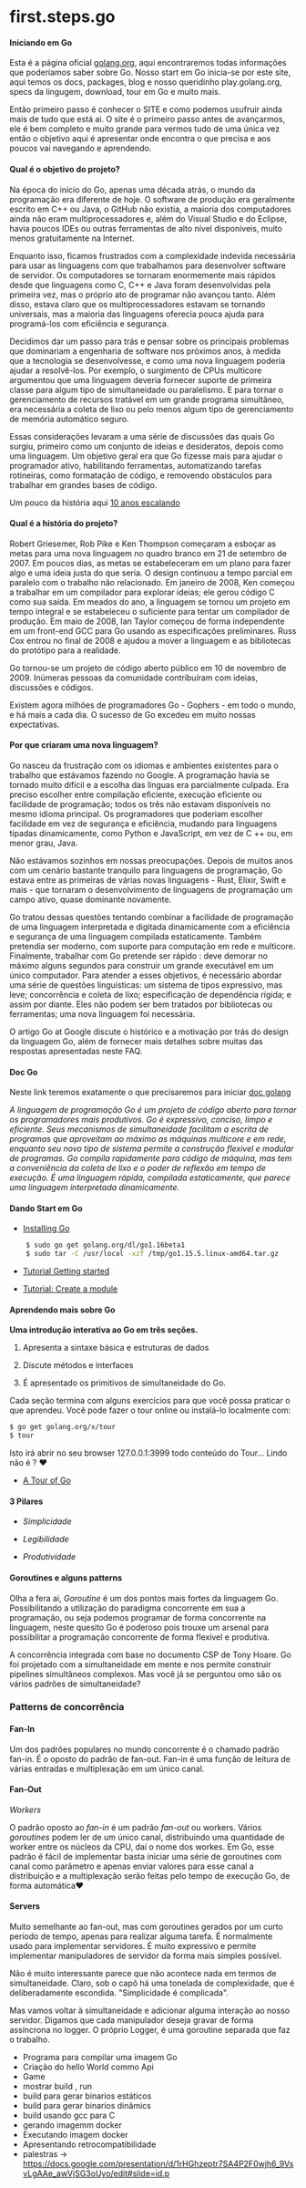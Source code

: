 # first.steps.go

#### Iniciando em Go

Esta é a página oficial [golang.org](golang.org), aqui encontraremos todas informações que poderíamos saber sobre Go.
Nosso start em Go inicia-se por este site, aqui temos os docs, packages, blog e nosso queridinho play.golang.org, specs da lingugem, download, tour em Go e muito mais.

Então primeiro passo é conhecer o SITE e como podemos usufruir ainda mais de tudo que está ai.
O site é o primeiro passo antes de avançarmos, ele é bem completo e muito grande para vermos tudo de uma única vez então o objetivo aqui é apresentar onde encontra o que precisa e aos poucos vai navegando e aprendendo.


#### Qual é o objetivo do projeto?

Na época do início do Go, apenas uma década atrás, o mundo da programação era diferente de hoje. O software de produção era geralmente escrito em C++ ou Java, o GitHub não existia, a maioria dos computadores ainda não eram multiprocessadores e, além do Visual Studio e do Eclipse, havia poucos IDEs ou outras ferramentas de alto nível disponíveis, muito menos gratuitamente na Internet.

Enquanto isso, ficamos frustrados com a complexidade indevida necessária para usar as linguagens com que trabalhamos para desenvolver software de servidor. Os computadores se tornaram enormemente mais rápidos desde que linguagens como C, C++ e Java foram desenvolvidas pela primeira vez, mas o próprio ato de programar não avançou tanto. Além disso, estava claro que os multiprocessadores estavam se tornando universais, mas a maioria das linguagens oferecia pouca ajuda para programá-los com eficiência e segurança.

Decidimos dar um passo para trás e pensar sobre os principais problemas que dominariam a engenharia de software nos próximos anos, à medida que a tecnologia se desenvolvesse, e como uma nova linguagem poderia ajudar a resolvê-los. Por exemplo, o surgimento de CPUs multicore argumentou que uma linguagem deveria fornecer suporte de primeira classe para algum tipo de simultaneidade ou paralelismo. E para tornar o gerenciamento de recursos tratável em um grande programa simultâneo, era necessária a coleta de lixo ou pelo menos algum tipo de gerenciamento de memória automático seguro.

Essas considerações levaram a uma série de discussões das quais Go surgiu, primeiro como um conjunto de ideias e desideratos, depois como uma linguagem. Um objetivo geral era que Go fizesse mais para ajudar o programador ativo, habilitando ferramentas, automatizando tarefas rotineiras, como formatação de código, e removendo obstáculos para trabalhar em grandes bases de código.

Um pouco da história aqui [10 anos escalando](https://commandcenter.blogspot.com/2017/09/go-ten-years-and-climbing.html)


#### Qual é a história do projeto?

Robert Griesemer, Rob Pike e Ken Thompson começaram a esboçar as metas para uma nova linguagem no quadro branco em 21 de setembro de 2007. Em poucos dias, as metas se estabeleceram em um plano para fazer algo e uma ideia justa do que seria. O design continuou a tempo parcial em paralelo com o trabalho não relacionado. Em janeiro de 2008, Ken começou a trabalhar em um compilador para explorar ideias; ele gerou código C como sua saída. Em meados do ano, a linguagem se tornou um projeto em tempo integral e se estabeleceu o suficiente para tentar um compilador de produção. Em maio de 2008, Ian Taylor começou de forma independente em um front-end GCC para Go usando as especificações preliminares. Russ Cox entrou no final de 2008 e ajudou a mover a linguagem e as bibliotecas do protótipo para a realidade.

Go tornou-se um projeto de código aberto público em 10 de novembro de 2009. Inúmeras pessoas da comunidade contribuíram com ideias, discussões e códigos.

Existem agora milhões de programadores Go - Gophers - em todo o mundo, e há mais a cada dia. O sucesso de Go excedeu em muito nossas expectativas.


#### Por que criaram uma nova linguagem?

Go nasceu da frustração com os idiomas e ambientes existentes para o trabalho que estávamos fazendo no Google. A programação havia se tornado muito difícil e a escolha das línguas era parcialmente culpada. Era preciso escolher entre compilação eficiente, execução eficiente ou facilidade de programação; todos os três não estavam disponíveis no mesmo idioma principal. Os programadores que poderiam escolher facilidade em vez de segurança e eficiência, mudando para linguagens tipadas dinamicamente, como Python e JavaScript, em vez de C ++ ou, em menor grau, Java.

Não estávamos sozinhos em nossas preocupações. Depois de muitos anos com um cenário bastante tranquilo para linguagens de programação, Go estava entre as primeiras de várias novas linguagens - Rust, Elixir, Swift e mais - que tornaram o desenvolvimento de linguagens de programação um campo ativo, quase dominante novamente.

Go tratou dessas questões tentando combinar a facilidade de programação de uma linguagem interpretada e digitada dinamicamente com a eficiência e segurança de uma linguagem compilada estaticamente. Também pretendia ser moderno, com suporte para computação em rede e multicore. Finalmente, trabalhar com Go pretende ser rápido : deve demorar no máximo alguns segundos para construir um grande executável em um único computador. Para atender a esses objetivos, é necessário abordar uma série de questões linguísticas: um sistema de tipos expressivo, mas leve; concorrência e coleta de lixo; especificação de dependência rígida; e assim por diante. Eles não podem ser bem tratados por bibliotecas ou ferramentas; uma nova linguagem foi necessária.

O artigo Go at Google discute o histórico e a motivação por trás do design da linguagem Go, além de fornecer mais detalhes sobre muitas das respostas apresentadas neste FAQ.


#### Doc Go

Neste link teremos exatamente o que precisaremos para iniciar  [doc golang](https://golang.org/doc)

_A linguagem de programação Go é um projeto de código aberto para tornar os programadores mais produtivos.
Go é expressivo, conciso, limpo e eficiente. Seus mecanismos de simultaneidade facilitam a escrita de programas que aproveitam ao máximo as máquinas multicore e em rede, enquanto seu novo tipo de sistema permite a construção flexível e modular de programas. Go compila rapidamente para código de máquina, mas tem a conveniência da coleta de lixo e o poder de reflexão em tempo de execução. É uma linguagem rápida, compilada estaticamente, que parece uma linguagem interpretada dinamicamente._

#### Dando Start em Go

- [Installing Go](https://golang.org/doc/install)

```bash
	$ sudo go get golang.org/dl/go1.16beta1
	$ sudo tar -C /usr/local -xzf /tmp/go1.15.5.linux-amd64.tar.gz
```

- [Tutorial Getting started](https://golang.org/doc/tutorial/getting-started.html)

- [Tutorial: Create a module](https://golang.org/doc/tutorial/create-module.html)


#### Aprendendo mais sobre Go

**Uma introdução interativa ao Go em três seções.**

   1) Apresenta a sintaxe básica e estruturas de dados

   2) Discute métodos e interfaces

   3) É apresentado os primitivos de simultaneidade do Go. 

   Cada seção termina com alguns exercícios para que você possa praticar o que aprendeu. Você pode fazer o tour online ou instalá-lo localmente com:

```bash
$ go get golang.org/x/tour
$ tour
```
Isto irá abrir no seu browser 127.0.0.1:3999 todo conteúdo do Tour... Lindo não é ? ❤️

- [A Tour of Go](https://tour.golang.org)



#### 3 Pilares

 - *Simplicidade*
 
 - *Legibilidade*
 
 - *Produtividade*


#### Goroutines e alguns patterns

Olha a fera ai, *Goroutine* é um dos pontos mais fortes da linguagem Go. Possibilitando a utilização do paradigma concorrente em sua a programação, ou seja podemos programar de forma concorrente na linguagem, neste quesito Go é poderoso pois trouxe um arsenal para possibilitar a programação concorrente de forma flexível e produtiva.

A concorrência integrada com base no documento CSP de Tony Hoare. Go foi projetado com a simultaneidade em mente e nos permite construir pipelines simultâneos complexos. Mas você já se perguntou omo são os vários padrões de simultaneidade?


### Patterns de concorrência

#### Fan-In

Um dos padrões populares no mundo concorrente é o chamado padrão fan-in. É o oposto do padrão de fan-out. Fan-in é uma função de leitura de várias entradas e multiplexação em um único canal.

#### Fan-Out

*Workers*

O padrão oposto ao *fan-in* é um padrão *fan-out* ou workers. Vários *goroutines* podem ler de um único canal, distribuindo uma quantidade de worker entre os núcleos da CPU, daí o nome dos workes. Em Go, esse padrão é fácil de implementar basta iniciar uma série de goroutines com canal como parâmetro e apenas enviar valores para esse canal a distribuição e a multiplexação serão feitas pelo tempo de execução Go, de forma automática❤️ 

#### Servers

Muito semelhante ao fan-out, mas com goroutines gerados por um curto período de tempo, apenas para realizar alguma tarefa. É normalmente usado para implementar servidores. É muito expressivo e permite implementar manipuladores de servidor da forma mais simples possível.

Não é muito interessante parece que não acontece nada em termos de simultaneidade. Claro, sob o capô há uma tonelada de complexidade, que é deliberadamente escondida. "Simplicidade é complicada".

Mas vamos voltar à simultaneidade e adicionar alguma interação ao nosso servidor. Digamos que cada manipulador deseja gravar de forma assíncrona no logger. O próprio Logger, é uma goroutine separada que faz o trabalho.


 - Programa para compilar uma imagem Go
 - Criação do hello World commo Api
 - Game
 - mostrar build , run 
 - build para gerar binarios estáticos
 - build para gerar binarios dinâmics
 - build usando gcc para C 
 - gerando imagemm docker
 - Executando imagem docker
 - Apresentando retrocompatibilidade
 - palestras -> https://docs.google.com/presentation/d/1rHGhzeptr7SA4P2F0wjh6_9VsvLgAAe_awVjSG3oUyo/edit#slide=id.p
 